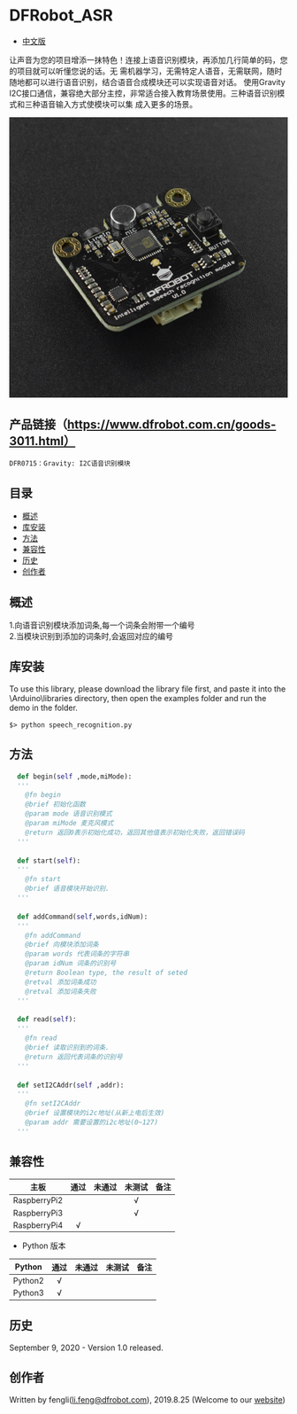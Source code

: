# DFRobot_ASR
- [中文版](./README_CN.md)

让声音为您的项目增添一抹特色！连接上语音识别模块，再添加几行简单的码，您的项目就可以听懂您说的话。无
需机器学习，无需特定人语音，无需联网，随时随地都可以进行语音识别，结合语音合成模块还可以实现语音对话。
  使用Gravity 
I2C接口通信，兼容绝大部分主控，非常适合接入教育场景使用。三种语音识别模式和三种语音输入方式使模块可以集
  成入更多的场景。

![产品效果图片](../../resources/images/DFR0715.png)


## 产品链接（https://www.dfrobot.com.cn/goods-3011.html）

    DFR0715：Gravity: I2C语音识别模块

## 目录

  * [概述](#概述)
  * [库安装](#库安装)
  * [方法](#方法)
  * [兼容性](#兼容性)
  * [历史](#历史)
  * [创作者](#创作者)
## 概述

  1.向语音识别模块添加词条,每一个词条会附带一个编号<br>
  2.当模块识别到添加的词条时,会返回对应的编号<br>


## 库安装

To use this library, please download the library file first, and paste it into the \Arduino\libraries directory, then open the examples folder and run the demo in the folder.

```
$> python speech_recognition.py
```

## 方法

```python
  def begin(self ,mode,miMode):
  '''
    @fn begin
    @brief 初始化函数
    @param mode 语音识别模式
    @param miMode 麦克风模式
    @return 返回0表示初始化成功，返回其他值表示初始化失败，返回错误码
  '''

  def start(self):
  '''
    @fn start
    @brief 语音模块开始识别.
  '''

  def addCommand(self,words,idNum):
  '''
    @fn addCommand
    @brief 向模块添加词条
    @param words 代表词条的字符串
    @param idNum 词条的识别号
    @return Boolean type, the result of seted
    @retval 添加词条成功
    @retval 添加词条失败
  '''
    
  def read(self):
  '''
    @fn read
    @brief 读取识别到的词条.
    @return 返回代表词条的识别号
  '''

  def setI2CAddr(self ,addr):
  '''
    @fn setI2CAddr
    @brief 设置模块的i2c地址(从新上电后生效)
    @param addr 需要设置的i2c地址(0~127)
  '''

```

## 兼容性

| 主板         | 通过 | 未通过 | 未测试 | 备注 |
| ------------ | :--: | :----: | :----: | :--: |
| RaspberryPi2 |      |        |   √    |      |
| RaspberryPi3 |      |        |   √    |      |
| RaspberryPi4 |  √   |        |        |      |

* Python 版本

| Python  | 通过 | 未通过 | 未测试 | 备注 |
| ------- | :--: | :----: | :----: | ---- |
| Python2 |  √   |        |        |      |
| Python3 |  √   |        |        |      |
## 历史

September 9, 2020 - Version 1.0 released.

## 创作者

Written by fengli(li.feng@dfrobot.com), 2019.8.25 (Welcome to our [website](https://www.dfrobot.com/))